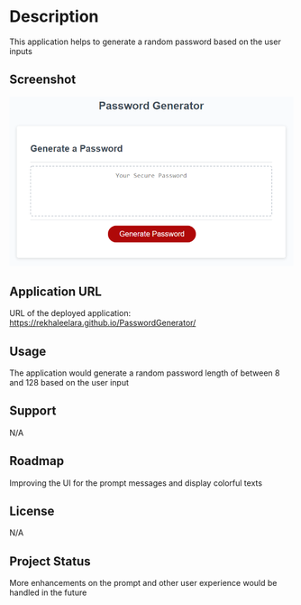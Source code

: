 # Description

This application helps to generate a random password based on the user inputs

## Screenshot
![testing](./Assets/images/03-javascript-homework-demo.png)

## Application URL

URL of the deployed application: https://rekhaleelara.github.io/PasswordGenerator/

## Usage

The application would generate a random password length of between 8 and 128 based on the user input

## Support

N/A

## Roadmap

Improving the UI for the prompt messages and display colorful texts 

## License

N/A

## Project Status

More enhancements on the prompt and other user experience would be handled in the future



